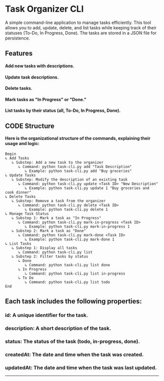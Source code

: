 # Task Organizer CLI

A simple command-line application to manage tasks efficiently. This tool allows you to add, update, delete, and list tasks while keeping track of their statuses (To-Do, In Progress, Done). The tasks are stored in a JSON file for persistence.

## Features
#### Add new tasks with descriptions.
#### Update task descriptions.
#### Delete tasks.
#### Mark tasks as "In Progress" or "Done."
#### List tasks by their status (all, To-Do, In Progress, Done).

## CODE Structure
#### Here is the organizational structure of the commands, explaining their usage and logic:
```plaintext
Begin
↳ Add Tasks
   ↳ Substep: Add a new task to the organizer
      ↳ Command: python task-cli.py add "Task Description"
         ↳ Example: python task-cli.py add "Buy groceries"
↳ Update Tasks
   ↳ Substep: Modify the description of an existing task
      ↳ Command: python task-cli.py update <Task ID> "New Description"
         ↳ Example: python task-cli.py update 1 "Buy groceries and cook dinner"
↳ Delete Tasks
   ↳ Substep: Remove a task from the organizer
      ↳ Command: python task-cli.py delete <Task ID>
         ↳ Example: python task-cli.py delete 1
↳ Manage Task Status
   ↳ Substep 1: Mark a task as "In Progress"
      ↳ Command: python task-cli.py mark-in-progress <Task ID>
         ↳ Example: python task-cli.py mark-in-progress 1
   ↳ Substep 2: Mark a task as "Done"
      ↳ Command: python task-cli.py mark-done <Task ID>
         ↳ Example: python task-cli.py mark-done 1
↳ List Tasks
   ↳ Substep 1: Display all tasks
      ↳ Command: python task-cli.py list
   ↳ Substep 2: Filter tasks by status
      ↳ Done
         ↳ Command: python task-cli.py list done
      ↳ In Progress
         ↳ Command: python task-cli.py list in-progress
      ↳ To Do
         ↳ Command: python task-cli.py list todo
End
```
## Each task includes the following properties:

### id: A unique identifier for the task.
### description: A short description of the task.
### status: The status of the task (todo, in-progress, done).
### createdAt: The date and time when the task was created.
### updatedAt: The date and time when the task was last updated.
---
